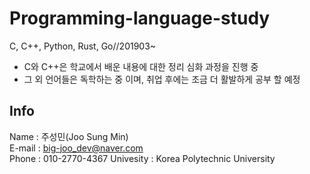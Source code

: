 # Programming-language-study
C, C++, Python, Rust, Go//201903~  
  
- C와 C++은 학교에서 배운 내용에 대한 정리 심화 과정을 진행 중  
- 그 외 언어들은 독학하는 중 이며, 취업 후에는 조금 더 활발하게 공부 할 예정  

  
 ## Info

 Name      : 주성민(Joo Sung Min)  
 E-mail    : big-joo_dev@naver.com  
 Phone     : 010-2770-4367
 Univesity : Korea Polytechnic University
